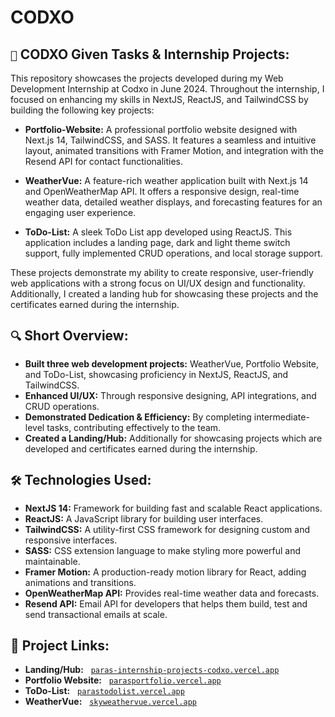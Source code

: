 # CODXO
<!-- <hr/><hr/> -->

## ```📝``` CODXO Given Tasks & Internship Projects:

This repository showcases the projects developed during my Web Development Internship at Codxo in June 2024. Throughout the internship, I focused on enhancing my skills in NextJS, ReactJS, and TailwindCSS by building the following key projects:

- **Portfolio-Website:** A professional portfolio website designed with Next.js 14, TailwindCSS, and SASS. It features a seamless and intuitive layout, animated transitions with Framer Motion, and integration with the Resend API for contact functionalities.

- **WeatherVue:** A feature-rich weather application built with Next.js 14 and OpenWeatherMap API. It offers a responsive design, real-time weather data, detailed weather displays, and forecasting features for an engaging user experience.

- **ToDo-List:** A sleek ToDo List app developed using ReactJS. This application includes a landing page, dark and light theme switch support, fully implemented CRUD operations, and local storage support.

These projects demonstrate my ability to create responsive, user-friendly web applications with a strong focus on UI/UX design and functionality. Additionally, I created a landing hub for showcasing these projects and the certificates earned during the internship.

## ```🔍``` Short Overview:

- **Built three web development projects:** WeatherVue, Portfolio Website, and ToDo-List, showcasing proficiency in NextJS, ReactJS, and TailwindCSS.
- **Enhanced UI/UX:** Through responsive designing, API integrations, and CRUD operations.
- **Demonstrated Dedication & Efficiency:** By completing intermediate-level tasks, contributing effectively to the team.
- **Created a Landing/Hub:** Additionally for showcasing projects which are developed and certificates earned during the internship.

## ```🛠️``` Technologies Used:

- **NextJS 14:** Framework for building fast and scalable React applications.
- **ReactJS:** A JavaScript library for building user interfaces.
- **TailwindCSS:** A utility-first CSS framework for designing custom and responsive interfaces.
- **SASS:** CSS extension language to make styling more powerful and maintainable.
- **Framer Motion:** A production-ready motion library for React, adding animations and transitions.
- **OpenWeatherMap API:** Provides real-time weather data and forecasts.
- **Resend API:** Email API for developers that helps them build, test and send transactional emails at scale.

## 🔗 Project Links:
- **Landing/Hub:** &nbsp; [```paras-internship-projects-codxo.vercel.app```](https://paras-internship-projects-codxo.vercel.app/)
- **Portfolio Website:** &nbsp; [```parasportfolio.vercel.app```](https://parasportfolio.vercel.app/)
- **ToDo-List:** &nbsp; [```parastodolist.vercel.app```](https://parastodolist.vercel.app)
- **WeatherVue:** &nbsp; [```skyweathervue.vercel.app```](https://skyweathervue.vercel.app/)
